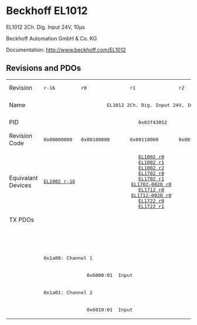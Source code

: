 # Beckhoff EL1012

EL1012 2Ch. Dig. Input 24V, 10µs

Beckhoff Automation GmbH & Co. KG

Documentation: <a href="http://www.beckhoff.com/EL1012">http://www.beckhoff.com/EL1012</a>

## Revisions and PDOs
<table>
<tr >
<td class="first">Revision</td>
<td ><pre>r-16</pre></td>
<td ><pre>r0</pre></td>
<td ><pre>r1</pre></td>
<td ><pre>r2</pre></td>
<td ><pre>r9979</pre></td>
</tr>
<tr >
<td class="first">Name</td>
<td  colspan=5 align="center"><pre>EL1012 2Ch. Dig. Input 24V, 10µs</pre></td>
</tr>
<tr >
<td class="first">PID</td>
<td  colspan=5 align="center"><pre>0x03f43052</pre></td>
</tr>
<tr >
<td class="first">Revision Code</td>
<td ><pre>0x00000000</pre></td>
<td ><pre>0x00100000</pre></td>
<td ><pre>0x00110000</pre></td>
<td ><pre>0x00120000</pre></td>
<td ><pre>0x270b0000</pre></td>
</tr>
<tr >
<td class="first">Equivalant Devices</td>
<td ><pre><a href="EL1002">EL1002 r-16</a></pre></td>
<td  colspan=3 align="center"><pre><a href="EL1002">EL1002 r0</a><br/><a href="EL1002">EL1002 r1</a><br/><a href="EL1002">EL1002 r2</a><br/><a href="EL1702">EL1702 r0</a><br/><a href="EL1702">EL1702 r1</a><br/><a href="EL1702-0020">EL1702-0020 r0</a><br/><a href="EL1712">EL1712 r0</a><br/><a href="EL1712-0020">EL1712-0020 r0</a><br/><a href="EL1722">EL1722 r0</a><br/><a href="EL1722">EL1722 r1</a></pre></td>
<td ><pre><a href="EL1002">EL1002 r9979</a></pre></td>
</tr>
<tr class="txpdo pdosection">
<td class="first" rowspan=6 valign=top>TX PDOs</td>
<td colspan=4 align="left"></td>
<td><pre>: </pre></td>
<td></td>
</tr>
<tr class="txpdo pdosection">
<td  colspan=4 align="left"></td>
<td ><pre>: </pre></td>
</tr>
<tr class="txpdo pdosection">
<td  colspan=4 align="left"><pre>0x1a00: Channel 1</pre></td>
<td ></td>
</tr>
<tr class="txpdo">
<td ></td>
<td  colspan=3 align="left"><pre>  0x6000:01  Input                           BOOL</pre></td>
<td ></td>
</tr>
<tr class="txpdo pdosection">
<td  colspan=4 align="left"><pre>0x1a01: Channel 2</pre></td>
<td ></td>
</tr>
<tr class="txpdo">
<td ></td>
<td  colspan=3 align="left"><pre>  0x6010:01  Input                           BOOL</pre></td>
<td ></td>
</tr>
</table>

